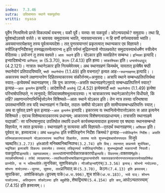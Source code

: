 ```yaml
---
index:  7.3.46
sutra:  उदिचामातः स्थाने यकपूर्वायाः
vritti:  nyasa
---
```


पूर्वेण नित्यमित्त्वे प्राप्ते विकल्पार्थं वचनम्। यकौ पूर्वे। यस्याः सा यकपूर्वा। कोऽन्यपदार्थः? समुदायः। तथा हि, पूर्वशब्दोऽवयवे वर्त्तते। स चावयवः समुदायस्य भवति, नावयवान्तरस्य। न हि वर्णो वर्णस्यावयवो भवति। अवयवान्तरापेक्षस्तु तस्य पूर्वत्वव्यपदेशः। तत् पुनरवयान्तरं प्रकृतत्वात् स्थान्यकार एव विज्ञायते। स्त्रीलिङ्गनिर्देशस्तु तस्यझ्र्तस्येत्यारभ्य `तु` इति पर्यन्तं मुद्रितन्यासे नोपलक्ष्यतेट समुदायस्यार्थधर्मेण स्त्रीत्वेन वेदितव्यः। प्रयोजनं तु तस्य वक्ष्यते। `आतः स्थाने` इति। योऽकार इति व्यवहितेन सम्बन्धः। `इभ्यिका` इत्यादि। इभ्यादिशब्देभ्यः `प्रागिवात् कः` (5.3.70), `केऽणः` (7.4.13) इति ह्रस्वः।
`सांकाश्यिका` इति। `धन्वयोपधाद्वुञ्` (4.2.121)। नात्रातः स्थानेऽकार इति नित्यमेवेत्त्वम्।
अथ स्थानग्रहणं किमर्थम्, यावतात् इत्येषैव षष्ठी स्थानेयोगं प्रतिपादयिष्यति, `षष्ठी स्थानेयोगा` (1.1.49) इति वचनात्? इत्यत आह--`स्थानग्रहणम्` इत्यादि। । अकारस्य स्थाने लक्षणान्तरेण दिहितस्याकारस्य संकीर्त्तनम्=अनुवादः। अत्रापि स्थाने सम्बन्धप्रतिपत्तिर्यथा स्यात्--इत्येवमर्थं स्थानग्रहणम्। किं पुनः कारणम्--असति स्थानग्रहणेऽनुवादे सम्बन्धप्रतिपत्तिर्न स्यात्? इत्याह--`आत इत्यनेन` इत्यादि। आदेशविधौ `अस्तेर्भूः` (2.4.52) इत्येवमादौ `षष्ठी स्थानेयोगा` (1.1.49) इत्येषा परिभाषोपतिष्ठते, न त्वनुवादे; विधिवाक्यशेषभूतत्वादस्याः। न चात्राकारस्य स्थानेऽकारोऽनेन विधीयते, किं तर्हि? लक्षणान्तरेणाभिनिर्वृत्तोऽनेन विशिष्यते--आतः स्थाने योऽकार इति। तेन नात्र तस्याः परिभाषाया उपसथानमिति तत्र यदि स्थानग्रहणं न क्रियेत, तदातः समीपो योऽकार इति सामीप्पसम्बन्धप्रतिपत्तिः स्यात्। अथ वा पूर्ववत् प्रश्ने कृत इत्याह--`आत इत्यनेन` इत्यादि। इकारस्य यः स्थानित्वेनोपात्तोऽकारः स आत इत्यनेन विशिष्यते। एवञ्च विशेष्यत्वादकारस्य प्रधान्यम्; आकारस्य विशेषणत्वादप्राधान्यम्। तत्रासति स्थानग्रहमे यद्यप#ि सा परिभाषानुवाद उपतिष्ठेत तथापि प्रधाने कार्यसम्प्रत्ययादात इत्यस्या एव षष्ठ्याः स्थानसम्बन्धो विज्ञायेत, न त्वात इत्यस्याः। स्थानग्रहणे तु सत्यस्या अपि विज्ञायते--एतदर्थं स्थानग्रहणम्। `अश्विका` इति। पूर्ववत् कः, ह्रस्वत्वञ्च। अथ `यकपूर्वायाः` इति स्त्रीलिङ्गेन निर्देशः क्रिमर्थः? इत्याह--`स्त्रीलिङ्गेन निर्देशः। असति तस्मिन्नाकारमात्रस्थाने योऽकारस्तस्य स्थानित्वं विज्ञायेत, ततश्च यातेः शुभम्भद्रंशब्दयोरुपपदतः `विजुपे च्छब्दसि` (3.2.73) इति `आतो मनिब्क्वनिब्वनिपश्च` (3.2.74) इति विच्। तदन्तात् कप्रत्यये शुर्भयिका, भद्रंयिका इत्यत्रापि विकल्पः प्रसज्येत। तस्मात् तन्निवृत्त्यर्थं स्त्रीलिङ्गनिर्देशः। शुभम्भद्रंशब्दौ मकारान्तौ निपातौ।
`यकपूर्वायाः` इत्यादि। ग्रहणवाक्याम्। तस्य `धात्वन्तयोर्यकारककारयोः` इत्यादि। विवरणम्। `वक्तव्यम्` इति। व्याख्येयमित्यर्थः। तत्रेदं व्याख्यानम्--व्यवस्थितविभाषाविज्ञानाद्धात्वन्तयोरपि यकारवकारयोरनन्तरस्याकारस्येत्त्वप्रतिषेधः प्राप्नोति, स न भविष्यतीति। `सुनयिका, सुशयिका` इति। णीञ्शीङ्भ्यां `एरच्` (3.3.56) इत्यच्। शोभनो नयोऽस्याः, शोभनः शयोऽस्याः--सुनया, सुशया, ततः `प्रागिवात् कः`(5.3.70), `केऽणः` (7.4.13) इति ह्रस्वत्वम्। `सुपाकिका`, `अशोकिका` इति। `डुपचष् पाके` (धा.पा.996), `शुच शोके` (धा.पा.183), भावे घञ्। शोभनः पाकोऽस्याः, अविद्यमानः शोकोऽस्या इति बहुव्रीहिः, `शेषाद्विभाषा` (5.4.154) इति कप्, `आपोऽन्यतरस्याम्` (7.4.15) इति ह्रस्वत्वम्।।

